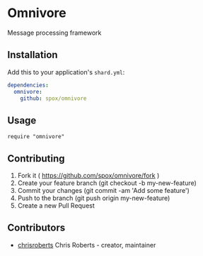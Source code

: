 # Omnivore

Message processing framework

## Installation


Add this to your application's `shard.yml`:

```yaml
dependencies:
  omnivore:
    github: spox/omnivore
```


## Usage


```crystal
require "omnivore"
```

## Contributing

1. Fork it ( https://github.com/spox/omnivore/fork )
2. Create your feature branch (git checkout -b my-new-feature)
3. Commit your changes (git commit -am 'Add some feature')
4. Push to the branch (git push origin my-new-feature)
5. Create a new Pull Request

## Contributors

- [chrisroberts](https://github.com/chrisroberts) Chris Roberts - creator, maintainer
